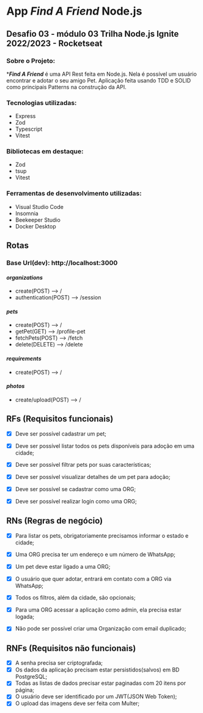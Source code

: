 # App ***Find A Friend*** Node.js

## Desafio 03 - módulo 03 Trilha Node.js Ignite 2022/2023 - Rocketseat

### Sobre o Projeto:

****Find A Friend*** é uma API Rest feita em Node.js. Nela é possível um usuário encontrar e adotar o seu amigo Pet. Aplicação feita usando TDD e SOLID como principais Patterns na construção da API.

### Tecnologias utilizadas:

* Express
* Zod
* Typescript
* Vitest

### Bibliotecas em destaque:

* Zod
* tsup
* Vitest

### Ferramentas de desenvolvimento utilizadas:

* Visual Studio Code
* Insomnia
* Beekeeper Studio
* Docker Desktop

## Rotas

### Base Url(dev): http://localhost:3000

#### ***organizations***
* create(POST) -->    /
* authentication(POST) -->    /session
#### ***pets***
* create(POST) -->    /
* getPet(GET) -->    /profile-pet
* fetchPets(POST) -->    /fetch
* delete(DELETE) -->    /delete
#### ***requirements***
* create(POST) -->    /
#### ***photos***
* create/upload(POST) -->    /

## RFs (Requisitos funcionais)

- [x] Deve ser possível cadastrar um pet;
- [x] Deve ser possível listar todos os pets disponíveis para adoção em uma cidade;
- [x] Deve ser possível filtrar pets por suas características;
- [x] Deve ser possível visualizar detalhes de um pet para adoção;
- [x] Deve ser possível se cadastrar como uma ORG;
- [x] Deve ser possível realizar login como uma ORG;



## RNs (Regras de negócio)

- [x] Para listar os pets, obrigatoriamente precisamos informar o estado e cidade;
- [x] Uma ORG precisa ter um endereço e um número de WhatsApp;
- [x] Um pet deve estar ligado a uma ORG;
- [x] O usuário que quer adotar, entrará em contato com a ORG via WhatsApp;
- [x] Todos os filtros, além da cidade, são opcionais;
- [x] Para uma ORG acessar a aplicação como admin, ela precisa estar logada;
- [x] Não pode ser possível criar uma Organização com email duplicado;



## RNFs (Requisitos não funcionais)

- [x] A senha precisa ser criptografada;
- [x] Os dados da aplicação precisam estar persistidos(salvos) em BD PostgreSQL;
- [x] Todas as listas de dados precisar estar paginadas com 20 itens por página;
- [x] O usuário deve ser identificado por um JWT(JSON Web Token);
- [x] O upload das imagens deve ser feita com Multer;